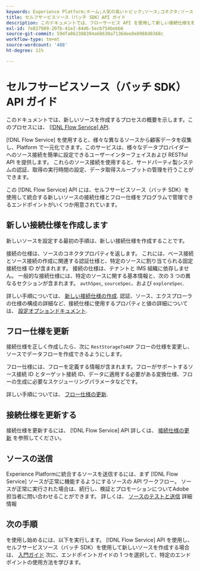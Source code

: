 ```yaml
---
keywords: Experience Platform;ホーム;人気の高いトピック;ソース;コネクタ;ソースコネクタ;ソース sdk;SDK;SDK
title: セルフサービスソース（バッチ SDK）API ガイド
description: このドキュメントでは、フローサービス API を使用して新しい接続仕様を取得、書き込み、送信する手順など、新しいソースの作成プロセスの概要を説明します。
exl-id: 7e827989-207b-41e2-84d6-5ecb754bebb6
source-git-commit: 59dfa862388394a68630a7136dee8e8988d0368c
workflow-type: tm+mt
source-wordcount: '488'
ht-degree: 11%

---
```


# セルフサービスソース（バッチ SDK）API ガイド

このドキュメントでは、新しいソースを作成するプロセスの概要を示します。このプロセスには、 [[!DNL Flow Service] API](https://www.adobe.io/experience-platform-apis/references/flow-service/).

[!DNL Flow Service] を使用すると、様々な異なるソースから顧客データを収集し、Platform で一元化できます。このサービスは、様々なデータプロバイダーへのソース接続を簡単に設定できるユーザーインターフェイスおよび RESTful API を提供します。 これらのソース接続を使用すると、サードパーティ製システムの認証、取得の実行時間の設定、データ取得スループットの管理を行うことができます。

この [!DNL Flow Service] API には、セルフサービスソース（バッチ SDK）を使用して統合する新しいソースの接続仕様とフロー仕様をプログラムで管理できるエンドポイントがいくつか用意されています。

## 新しい接続仕様を作成します

新しいソースを設定する最初の手順は、新しい接続仕様を作成することです。

接続の仕様は、ソースのコネクタプロパティを返します。 これには、ベース接続とソース接続の作成に関連する認証仕様と、特定のソースに割り当てられる固定接続仕様 ID が含まれます。 接続の仕様は、テナントと IMS 組織に依存しません。 一般的な接続仕様には、特定のソースに関する基本情報と、次の 3 つの異なるセクションが含まれます。 `authSpec`, `sourceSpec`、および `exploreSpec`.

詳しい手順については、 [新しい接続仕様の作成](./create.md). 認証、ソース、エクスプローラの仕様の構成の詳細など、接続仕様に使用するプロパティと値の詳細については、 [設定オプションドキュメント](../config/config.md).

## フロー仕様を更新

接続仕様を正しく作成したら、次に `RestStorageToAEP` フローの仕様を変更し、ソースでデータフローを作成できるようにします。

フロー仕様には、フローを定義する情報が含まれます。フローがサポートするソース接続 ID とターゲット接続 ID、データに適用する必要がある変換仕様、フローの生成に必要なスケジューリングパラメータなどです。

詳しい手順については、 [フロー仕様の更新](./update-flow-specs.md).

## 接続仕様を更新する

接続仕様を更新するには、 [!DNL Flow Service] API 詳しくは、 [接続仕様の更新](./update-connection-specs.md) を参照してください。

## ソースの送信

Experience Platformに統合するソースを送信するには、まず [!DNL Flow Service] ソースが正常に機能するようにするソースの API ワークフロー。 ソースが正常に実行された場合は、続行し、検証とプロモーションについてAdobe担当者に問い合わせることができます。 詳しくは、 [ソースのテストと送信](./submit.md) 詳細情報

## 次の手順

を使用し始めるには、以下を実行します。 [!DNL Flow Service] API を使用し、セルフサービスソース（バッチ SDK）を使用して新しいソースを作成する場合は、 [入門ガイド](./getting-started.md) 次に、エンドポイントガイドの 1 つを選択して、特定のエンドポイントの使用方法を学びます。
